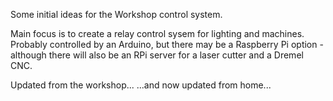 Some initial ideas for the Workshop control system.

Main focus is to create a relay control sysem for lighting and machines.
Probably controlled by an Arduino, but there may be a Raspberry Pi option - 
although there will also be an RPi server for a laser cutter and a 
Dremel CNC.

Updated from the workshop...
...and now updated from home...
